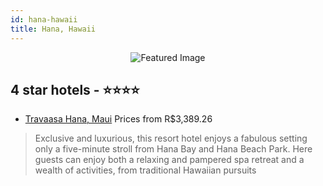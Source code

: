 ```yaml
---
id: hana-hawaii
title: Hana, Hawaii
---
```


<center><img src="https://i.travelapi.com/hotels/1000000/10000/1000/933/51e568ec_z.jpg" alt="Featured Image" /></center>


##  4 star hotels - ⭐️⭐️⭐️⭐️

-    [Travaasa Hana, Maui](https://us.hurb.com/hotels/hana/travaasa-hana-maui-JNP-JP749253?cmp=18055) Prices from R$3,389.26
   > Exclusive and luxurious, this resort hotel enjoys a fabulous setting only a five-minute stroll from Hana Bay and Hana Beach Park. Here guests can enjoy both a relaxing and pampered spa retreat and a wealth of activities, from traditional Hawaiian pursuits
